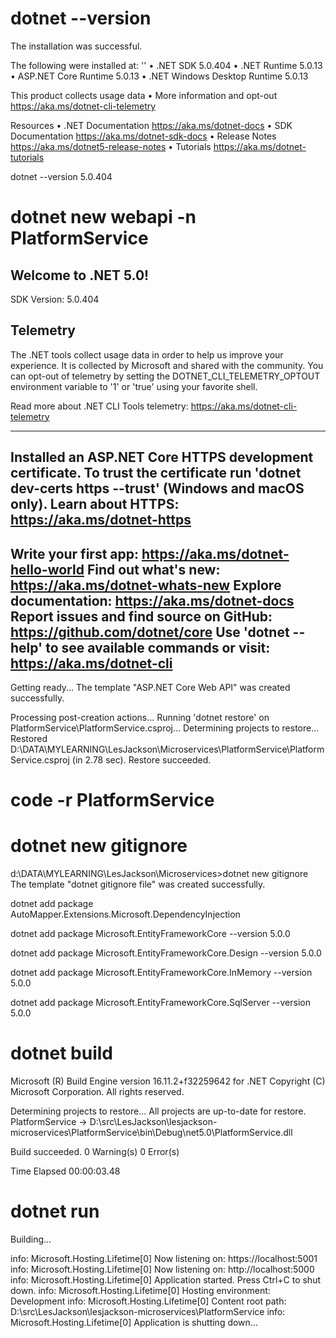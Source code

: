 # dotnet --version

The installation was successful.

The following were installed at: ''
    • .NET SDK 5.0.404
    • .NET Runtime 5.0.13
    • ASP.NET Core Runtime 5.0.13
    • .NET Windows Desktop Runtime 5.0.13

This product collects usage data
    • More information and opt-out https://aka.ms/dotnet-cli-telemetry

Resources
    • .NET Documentation https://aka.ms/dotnet-docs
    • SDK Documentation https://aka.ms/dotnet-sdk-docs
    • Release Notes https://aka.ms/dotnet5-release-notes
    • Tutorials https://aka.ms/dotnet-tutorials


dotnet --version
5.0.404


# dotnet new webapi -n PlatformService

Welcome to .NET 5.0! 
---------------------
SDK Version: 5.0.404 

Telemetry
---------
The .NET tools collect usage data in order to help us improve your experience. It is collected by Microsoft and shared with the community. You can opt-out of telemetry by setting the DOTNET_CLI_TELEMETRY_OPTOUT environment variable to '1' or 'true' using your favorite shell.

Read more about .NET CLI Tools telemetry: https://aka.ms/dotnet-cli-telemetry

----------------
Installed an ASP.NET Core HTTPS development certificate.
To trust the certificate run 'dotnet dev-certs https --trust' (Windows and macOS only).
Learn about HTTPS: https://aka.ms/dotnet-https
----------------
Write your first app: https://aka.ms/dotnet-hello-world
Find out what's new: https://aka.ms/dotnet-whats-new
Explore documentation: https://aka.ms/dotnet-docs
Report issues and find source on GitHub: https://github.com/dotnet/core
Use 'dotnet --help' to see available commands or visit: https://aka.ms/dotnet-cli
--------------------------------------------------------------------------------------
Getting ready...
The template "ASP.NET Core Web API" was created successfully.

Processing post-creation actions...
Running 'dotnet restore' on PlatformService\PlatformService.csproj...
  Determining projects to restore...
  Restored D:\DATA\MYLEARNING\LesJackson\Microservices\PlatformService\PlatformService.csproj (in 2.78 sec).
Restore succeeded.

# code -r PlatformService

# dotnet new gitignore
d:\DATA\MYLEARNING\LesJackson\Microservices>dotnet new gitignore
The template "dotnet gitignore file" was created successfully.


dotnet add package AutoMapper.Extensions.Microsoft.DependencyInjection

dotnet add package Microsoft.EntityFrameworkCore --version 5.0.0

dotnet add package Microsoft.EntityFrameworkCore.Design --version 5.0.0

dotnet add package Microsoft.EntityFrameworkCore.InMemory --version 5.0.0

dotnet add package Microsoft.EntityFrameworkCore.SqlServer --version 5.0.0

# dotnet build

Microsoft (R) Build Engine version 16.11.2+f32259642 for .NET
Copyright (C) Microsoft Corporation. All rights reserved.

  Determining projects to restore...
  All projects are up-to-date for restore.
  PlatformService -> D:\src\LesJackson\lesjackson-microservices\PlatformService\bin\Debug\net5.0\PlatformService.dll

Build succeeded.
    0 Warning(s)
    0 Error(s)

Time Elapsed 00:00:03.48


# dotnet run

Building...

info: Microsoft.Hosting.Lifetime[0]
      Now listening on: https://localhost:5001
info: Microsoft.Hosting.Lifetime[0]
      Now listening on: http://localhost:5000
info: Microsoft.Hosting.Lifetime[0]
      Application started. Press Ctrl+C to shut down.
info: Microsoft.Hosting.Lifetime[0]
      Hosting environment: Development
info: Microsoft.Hosting.Lifetime[0]
      Content root path: D:\src\LesJackson\lesjackson-microservices\PlatformService
info: Microsoft.Hosting.Lifetime[0]
      Application is shutting down...